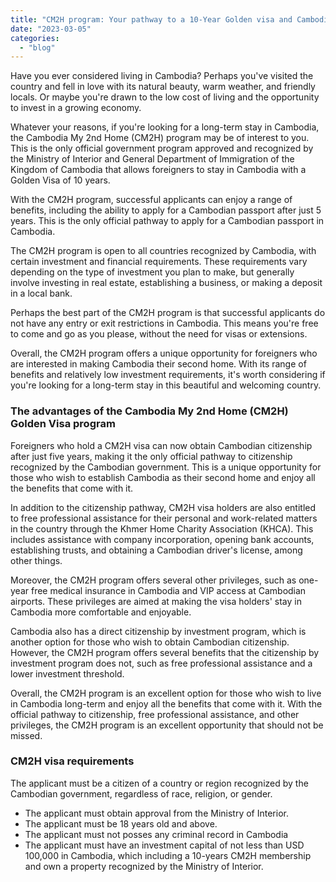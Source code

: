 ```yaml
---
title: "CM2H program: Your pathway to a 10-Year Golden visa and Cambodian citizenship"
date: "2023-03-05"
categories: 
  - "blog"
---
```


Have you ever considered living in Cambodia? Perhaps you've visited the country and fell in love with its natural beauty, warm weather, and friendly locals. Or maybe you're drawn to the low cost of living and the opportunity to invest in a growing economy.

Whatever your reasons, if you're looking for a long-term stay in Cambodia, the Cambodia My 2nd Home (CM2H) program may be of interest to you. This is the only official government program approved and recognized by the Ministry of Interior and General Department of Immigration of the Kingdom of Cambodia that allows foreigners to stay in Cambodia with a Golden Visa of 10 years.

With the CM2H program, successful applicants can enjoy a range of benefits, including the ability to apply for a Cambodian passport after just 5 years. This is the only official pathway to apply for a Cambodian passport in Cambodia.

The CM2H program is open to all countries recognized by Cambodia, with certain investment and financial requirements. These requirements vary depending on the type of investment you plan to make, but generally involve investing in real estate, establishing a business, or making a deposit in a local bank.

Perhaps the best part of the CM2H program is that successful applicants do not have any entry or exit restrictions in Cambodia. This means you're free to come and go as you please, without the need for visas or extensions.

Overall, the CM2H program offers a unique opportunity for foreigners who are interested in making Cambodia their second home. With its range of benefits and relatively low investment requirements, it's worth considering if you're looking for a long-term stay in this beautiful and welcoming country.

### The advantages of the Cambodia My 2nd Home (CM2H) Golden Visa program

Foreigners who hold a CM2H visa can now obtain Cambodian citizenship after just five years, making it the only official pathway to citizenship recognized by the Cambodian government. This is a unique opportunity for those who wish to establish Cambodia as their second home and enjoy all the benefits that come with it.

In addition to the citizenship pathway, CM2H visa holders are also entitled to free professional assistance for their personal and work-related matters in the country through the Khmer Home Charity Association (KHCA). This includes assistance with company incorporation, opening bank accounts, establishing trusts, and obtaining a Cambodian driver's license, among other things.

Moreover, the CM2H program offers several other privileges, such as one-year free medical insurance in Cambodia and VIP access at Cambodian airports. These privileges are aimed at making the visa holders' stay in Cambodia more comfortable and enjoyable.

Cambodia also has a direct citizenship by investment program, which is another option for those who wish to obtain Cambodian citizenship. However, the CM2H program offers several benefits that the citizenship by investment program does not, such as free professional assistance and a lower investment threshold.

Overall, the CM2H program is an excellent option for those who wish to live in Cambodia long-term and enjoy all the benefits that come with it. With the official pathway to citizenship, free professional assistance, and other privileges, the CM2H program is an excellent opportunity that should not be missed.

### CM2H visa requirements

The applicant must be a citizen of a country or region recognized by the Cambodian government, regardless of race, religion, or gender.

- The applicant must obtain approval from the Ministry of Interior.
- The applicant must be 18 years old and above.
- The applicant must not posses any criminal record in Cambodia
- The applicant must have an investment capital of not less than USD 100,000 in Cambodia, which including a 10-years CM2H membership and own a property recognized by the Ministry of Interior.
